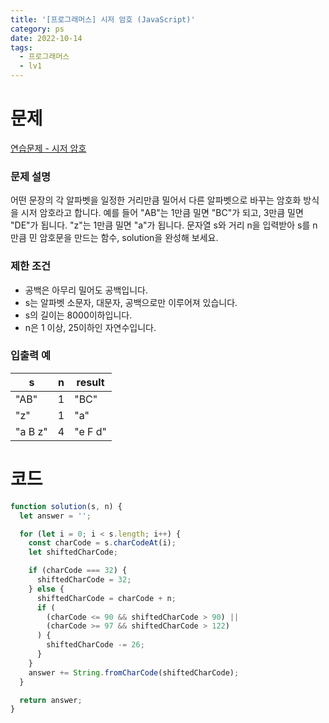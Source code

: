 ```yaml
---
title: '[프로그래머스] 시저 암호 (JavaScript)'
category: ps
date: 2022-10-14
tags:
  - 프로그래머스
  - lv1
---
```


# 문제

[연습문제 - 시저 암호](https://school.programmers.co.kr/learn/courses/30/lessons/12926)

### 문제 설명

어떤 문장의 각 알파벳을 일정한 거리만큼 밀어서 다른 알파벳으로 바꾸는 암호화 방식을 시저 암호라고 합니다. 예를 들어 "AB"는 1만큼 밀면 "BC"가 되고, 3만큼 밀면 "DE"가 됩니다. "z"는 1만큼 밀면 "a"가 됩니다. 문자열 s와 거리 n을 입력받아 s를 n만큼 민 암호문을 만드는 함수, solution을 완성해 보세요.

### 제한 조건

- 공백은 아무리 밀어도 공백입니다.
- s는 알파벳 소문자, 대문자, 공백으로만 이루어져 있습니다.
- s의 길이는 8000이하입니다.
- n은 1 이상, 25이하인 자연수입니다.

### 입출력 예

| s       | n   | result  |
| ------- | --- | ------- |
| "AB"    | 1   | "BC"    |
| "z"     | 1   | "a"     |
| "a B z" | 4   | "e F d" |

# 코드

```js
function solution(s, n) {
  let answer = '';

  for (let i = 0; i < s.length; i++) {
    const charCode = s.charCodeAt(i);
    let shiftedCharCode;

    if (charCode === 32) {
      shiftedCharCode = 32;
    } else {
      shiftedCharCode = charCode + n;
      if (
        (charCode <= 90 && shiftedCharCode > 90) ||
        (charCode >= 97 && shiftedCharCode > 122)
      ) {
        shiftedCharCode -= 26;
      }
    }
    answer += String.fromCharCode(shiftedCharCode);
  }

  return answer;
}
```
